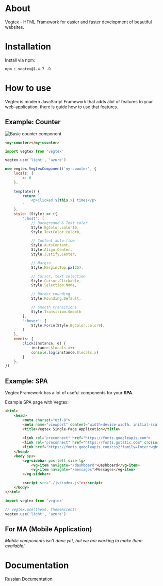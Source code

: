 # About
Vegtex - HTML Framework for easier and faster development of beautiful websites.

# Installation
Install via npm:
```
npm i vegtex@1.4.7 -D
```

# How to use
Vegtex is modern JavaScript Framework that adds alot of 
features to your web-application, there is guide how to use that features.

## Example: Counter
![Basic counter component](https://github.com/Proxymal/Vegtex/blob/main/other/vegtex-counter.gif)
```html
<my-counter></my-counter>
```
```js
import vegtex from 'vegtex'

vegtex.use('light', 'azure')

new vegtex.VegtexComponent('my-counter', {
    locals: {
        x: 0
    },
    
    template() {
        return `
            <p>Clicked ${this.x} times</p>
        `
    },
    style: (Style) => ({
        ':host': [
            // Background & Text color
            Style.BgColor.color10,
            Style.TextColor.color0,

            // Content auto-flow
            Style.AutoContent,
            Style.Align.Center,
            Style.Justify.Center,

            // Margin
            Style.Margin.Top.px(25),

            // Cursor, text selection
            Style.Cursor.Clickable,
            Style.Selection.None,

            // Border rounding
            Style.Rounding.Default,

            // Smooth transitions
            Style.Transition.Smooth
        ],
        ':hover': [
            Style.Force(Style.BgColor.color9),
        ]
    },
    events: {
        click(instance, e) {
            instance.$locals.x++
            console.log(instance.$locals.x)
        }
    },
})
```

## Example: SPA
Vegtex Framework has a lot of useful components for your **SPA**.

Example SPA page with Vegtex:
```html
<html>
    <head>
        <meta charset="utf-8">
        <meta name="viewport" content="width=device-width, initial-scale=1">
        <title>Vegtex Single-Page Application</title>
        
        <link rel="preconnect" href="https://fonts.googleapis.com">
        <link rel="preconnect" href="https://fonts.gstatic.com" crossorigin>
        <link href="https://fonts.googleapis.com/css2?family=Inter:wght@300;400;500;600;700;800&display=swap" rel="stylesheet">
    </head>
    <body spa>
        <vg-sidebar pos-left size-lg>
            <vg-item navigate="/dashboard">Dashboard</vg-item>
            <vg-item navigate="/messages">Messages</vg-item>
        </vg-sidebar>

        <script src="./js/index.js"></script>
    </body>
</html>
```
```js
import vegtex from 'vegtex'

// vegtex.use(theme, themeAccent)
vegtex.use('light', 'azure')
```

## For MA (Mobile Application)
*Mobile components isn't done yet, but we are working to make them available!*

# Documentation
[Russian Documentation](https://proxymal.ru/view/vegtex)
